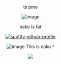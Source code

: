 <div align="center">

ts pmo

![image](https://i.pinimg.com/736x/d5/80/c4/d580c4400c126838989d1caeabcb28ef.jpg)


nako is fat

[![spotify-github-profile](https://spotify-github-profile.kittinanx.com/api/view?uid=31usv2agjy2dc2ibjpln5faphf7y&cover_image=true&theme=natemoo-re&show_offline=false&background_color=121212&interchange=false&bar_color=ADD8E6&bar_color_cover=false)](https://github.com/kittinan/spotify-github-profile)


![image](https://i.pinimg.com/736x/b9/34/15/b9341544289a21ff751a67b98528397e.jpg) 
This is nako ^

![](https://komarev.com/ghpvc/?username=HeavenPiercehim&+color=blue&label=Guests)



</div>

